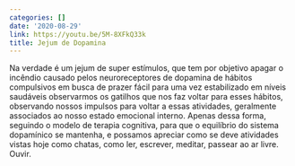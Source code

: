 ```yaml
---
categories: []
date: '2020-08-29'
link: https://youtu.be/5M-8XFkQ33k
title: Jejum de Dopamina
---
```


Na verdade é um jejum de super estímulos, que tem por objetivo apagar o incêndio causado pelos neuroreceptores de dopamina de hábitos compulsivos em busca de prazer fácil para uma vez estabilizado em níveis saudáveis observarmos os gatilhos que nos faz voltar para esses hábitos, observando nossos impulsos para voltar a essas atividades, geralmente associados ao nosso estado emocional interno. Apenas dessa forma, seguindo o modelo de terapia cognitiva, para que o equilíbrio do sistema dopamínico se mantenha, e possamos apreciar como se deve atividades vistas hoje como chatas, como ler, escrever, meditar, passear ao ar livre. Ouvir.